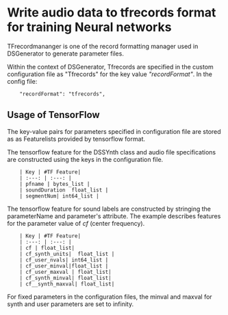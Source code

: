 # Write audio data to tfrecords format for training Neural networks

TFrecordmananger is one of the record formatting manager used in DSGenerator to generate parameter files.

Within the context of DSGenerator, Tfrecords are specified in the custom configuration file as "Tfrecords" for the key value *"recordFormat"*. In the config file:

		"recordFormat": "tfrecords",

## Usage of TensorFlow

The key-value pairs for parameters specified in configuration file are stored as as Featurelists provided by tensorflow format.

The tensorflow feature for the DSSYnth class and audio file specifications are constructed using the keys in the configuration file.

		| Key | #TF Feature| 
		| :---: | :---: |
		| pfname | bytes_list | 
		| soundDuration  float_list |
		| segmentNum| int64_list | 


The tensorflow feature for sound labels are constructed by stringing the parameterName and parameter's attribute. 
The example describes features for the parameter value of *cf* (center frequency).

	
		| Key | #TF Feature| 
		| :---: | :---: |
		| cf | float_list| 
		| cf_synth_units|  float_list |
		| cf_user_nvals| int64_list | 
		| cf_user_minval|float_list |
		| cf_user_maxval | float_list|
		| cf_synth_minval| float_list| 
		| cf__synth_maxval| float_list| 

For fixed parameters in the configuration files, the minval and maxval for synth and user parameters are set to infinity.




